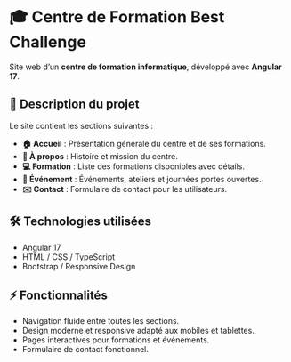 # 🎓 Centre de Formation Best Challenge

Site web d’un **centre de formation informatique**, développé avec **Angular 17**.  

## 📝 Description du projet

Le site contient les sections suivantes :

- **🏠 Accueil** : Présentation générale du centre et de ses formations.  
- **📖 À propos** : Histoire et mission du centre.  
- **💻 Formation** : Liste des formations disponibles avec détails.  
- **📅 Événement** : Événements, ateliers et journées portes ouvertes.  
- **✉️ Contact** : Formulaire de contact pour les utilisateurs.

## 🛠️ Technologies utilisées

- Angular 17  
- HTML / CSS / TypeScript  
- Bootstrap / Responsive Design  

## ⚡ Fonctionnalités

- Navigation fluide entre toutes les sections.  
- Design moderne et responsive adapté aux mobiles et tablettes.  
- Pages interactives pour formations et événements.  
- Formulaire de contact fonctionnel. 
